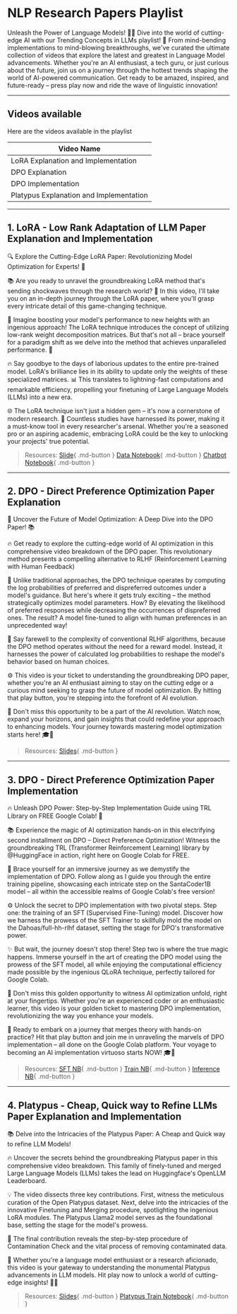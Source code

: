 # NLP Research Papers Playlist

Unleash the Power of Language Models! 💬✨ Dive into the world of cutting-edge AI with our Trending Concepts in LLMs playlist! 🚀 From mind-bending implementations to mind-blowing breakthroughs, we've curated the ultimate collection of videos that explore the latest and greatest in Language Model advancements. Whether you're an AI enthusiast, a tech guru, or just curious about the future, join us on a journey through the hottest trends shaping the world of AI-powered communication. Get ready to be amazed, inspired, and future-ready – press play now and ride the wave of linguistic innovation! 

---
## Videos available
Here are the videos available in the playlist

|Video Name|
|--------|
|LoRA Explanation and Implementation|
|DPO Explanation|
|DPO Implementation|
|Platypus Explanation and Implementation|

---
## 1. LoRA - Low Rank Adaptation of LLM Paper Explanation and Implementation

🔍 Explore the Cutting-Edge LoRA Paper: Revolutionizing Model Optimization for Experts! 📖

📚 Are you ready to unravel the groundbreaking LoRA method that's sending shockwaves through the research world? 🌟 In this video, I'll take you on an in-depth journey through the LoRA paper, where you'll grasp every intricate detail of this game-changing technique.

🎯 Imagine boosting your model's performance to new heights with an ingenious approach! The LoRA technique introduces the concept of utilizing low-rank weight decomposition matrices. But that's not all – brace yourself for a paradigm shift as we delve into the method that achieves unparalleled performance. 🚀

🔥 Say goodbye to the days of laborious updates to the entire pre-trained model. LoRA's brilliance lies in its ability to update only the weights of these specialized matrices. 📊 This translates to lightning-fast computations and remarkable efficiency, propelling your finetuning of Large Language Models (LLMs) into a new era.

🌐 The LoRA technique isn't just a hidden gem – it's now a cornerstone of modern research. 📢 Countless studies have harnessed its power, making it a must-know tool in every researcher's arsenal. Whether you're a seasoned pro or an aspiring academic, embracing LoRA could be the key to unlocking your projects' true potential.


> Resources: [Slide](res/nlpresearchpapers/001_LoRA/LoRA.pdf){ .md-button } [Data Notebook](res/nlpresearchpapers/001_LoRA/data.ipynb){ .md-button } [Chatbot Notebook](res/nlpresearchpapers/001_LoRA/Chatbot.ipynb){ .md-button }

---
## 2. DPO - Direct Preference Optimization Paper Explanation

🚀 Uncover the Future of Model Optimization: A Deep Dive into the DPO Paper! 📚

🔥 Get ready to explore the cutting-edge world of AI optimization in this comprehensive video breakdown of the DPO paper. This revolutionary method presents a compelling alternative to RLHF (Reinforcement Learning with Human Feedback)

🌟 Unlike traditional approaches, the DPO technique operates by computing the log probabilities of preferred and dispreferred outcomes under a model's guidance. But here's where it gets truly exciting – the method strategically optimizes model parameters. How? By elevating the likelihood of preferred responses while decreasing the occurrences of dispreferred ones. The result? A model fine-tuned to align with human preferences in an unprecedented way!

🔑 Say farewell to the complexity of conventional RLHF algorithms, because the DPO method operates without the need for a reward model. Instead, it harnesses the power of calculated log probabilities to reshape the model's behavior based on human choices.

⚙️ This video is your ticket to understanding the groundbreaking DPO paper, whether you're an AI enthusiast aiming to stay on the cutting edge or a curious mind seeking to grasp the future of model optimization. By hitting that play button, you're stepping into the forefront of AI evolution.

🌈 Don't miss this opportunity to be a part of the AI revolution. Watch now, expand your horizons, and gain insights that could redefine your approach to enhancing models. Your journey towards mastering model optimization starts here! 🎓🤖

> Resources: [Slides](res/nlpresearchpapers/002_DPO_Explanation/DPO.pdf){ .md-button }

---
## 3. DPO - Direct Preference Optimization Paper Implementation

🔥 Unleash DPO Power: Step-by-Step Implementation Guide using TRL Library on FREE Google Colab! 🚀

📚 Experience the magic of AI optimization hands-on in this electrifying second installment on DPO – Direct Preference Optimization! Witness the groundbreaking TRL (Transformer Reinforcement Learning) library by @HuggingFace in action, right here on Google Colab for FREE.

🌟 Brace yourself for an immersive journey as we demystify the implementation of DPO. Follow along as I guide you through the entire training pipeline, showcasing each intricate step on the SantaCoder1B model – all within the accessible realms of Google Colab's free version!

⚙️ Unlock the secret to DPO implementation with two pivotal steps. Step one: the training of an SFT (Supervised Fine-Tuning) model. Discover how we harness the prowess of the SFT Trainer to skillfully mold the model on the Dahoas/full-hh-rlhf dataset, setting the stage for DPO's transformative power.

✨ But wait, the journey doesn't stop there! Step two is where the true magic happens. Immerse yourself in the art of creating the DPO model using the prowess of the SFT model, all while enjoying the computational efficiency made possible by the ingenious QLoRA technique, perfectly tailored for Google Colab.

🚀 Don't miss this golden opportunity to witness AI optimization unfold, right at your fingertips. Whether you're an experienced coder or an enthusiastic learner, this video is your golden ticket to mastering DPO implementation, revolutionizing the way you enhance your models.

🌈 Ready to embark on a journey that merges theory with hands-on practice? Hit that play button and join me in unraveling the marvels of DPO implementation – all done on the Google Colab platform. Your voyage to becoming an AI implementation virtuoso starts NOW! 🎓🤖


> Resources: [SFT NB](res/nlpresearchpapers/003_DPO_Implementation/DPO_Part1_SFT.ipynb){ .md-button } [Train NB](res/nlpresearchpapers/003_DPO_Implementation/DPO_Part2_DPO.ipynb){ .md-button } [Inference NB](res/nlpresearchpapers/003_DPO_Implementation/DPO_Part3_Inference.ipynb){ .md-button }

---
## 4. Platypus - Cheap, Quick way to Refine LLMs Paper Explanation and Implementation


📚 Delve into the Intricacies of the Platypus Paper: A Cheap and Quick way to refine LLM Models!

🔥 Uncover the secrets behind the groundbreaking Platypus paper in this comprehensive video breakdown. This family of finely-tuned and merged Large Language Models (LLMs) takes the lead on Huggingface's OpenLLM Leaderboard.

💡 The video dissects three key contributions. First, witness the meticulous curation of the Open Platypus dataset. Next, delve into the intricacies of the innovative Finetuning and Merging procedure, spotlighting the ingenious LoRA modules. The Platypus Llama2 model serves as the foundational base, setting the stage for the model's prowess.

🚀 The final contribution reveals the step-by-step procedure of Contamination Check and the vital process of removing contaminated data.

🌟 Whether you're a language model enthusiast or a research aficionado, this video is your gateway to understanding the monumental Platypus advancements in LLM models. Hit play now to unlock a world of cutting-edge insights! 🌈📖


> Resources: [Slides](res/nlpresearchpapers/004_Platypus/Platypus.pdf){ .md-button } [Platypus Train Notebook](res/nlpresearchpapers/004_Platypus/Platypus.ipynb){ .md-button }